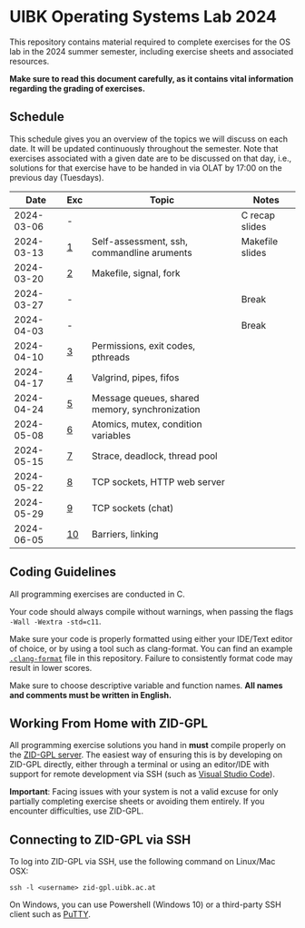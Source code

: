 # UIBK Operating Systems Lab 2024

This repository contains material required to complete exercises for the OS lab in the 2024 summer semester, including exercise sheets and associated resources.

**Make sure to read this document carefully, as it contains vital information regarding the grading of exercises.**

## Schedule

This schedule gives you an overview of the topics we will discuss on each date. It will be updated continuously throughout the semester.
Note that exercises associated with a given date are to be discussed on that day, i.e., solutions for that exercise have to be handed in via OLAT by 17:00 on the previous day (Tuesdays).

| Date       | Exc              | Topic                                                 | Notes               |
| ---------- | ---------------- | -------------------------------------                 | ------------------- |
| 2024-03-06 | -                |                                                       | C recap slides      |
| 2024-03-13 | [1](exercise01/) | Self-assessment, ssh, commandline aruments            | Makefile slides     |
| 2024-03-20 | [2](exercise02/) | Makefile, signal, fork                                |                     |
| 2024-03-27 | -                |                                                       | Break               |
| 2024-04-03 | -                |                                                       | Break               |
| 2024-04-10 | [3](exercise03/) | Permissions, exit codes, pthreads                     |                     |
| 2024-04-17 | [4](exercise04/) | Valgrind, pipes, fifos                                |                     |
| 2024-04-24 | [5](exercise05/) | Message queues, shared memory, synchronization        |                     |
| 2024-05-08 | [6](exercise06/) | Atomics, mutex, condition variables                   |                     |
| 2024-05-15 | [7](exercise07/) | Strace, deadlock, thread pool                         |                     |
| 2024-05-22 | [8](exercise08/) | TCP sockets, HTTP web server                          |                     |
| 2024-05-29 | [9](exercise09/) | TCP sockets (chat)                                    |                     |
| 2024-06-05 | [10](exercise10/)| Barriers, linking                                     |                     |

## Coding Guidelines

All programming exercises are conducted in C.

Your code should always compile without warnings, when passing the flags `-Wall -Wextra -std=c11`.

Make sure your code is properly formatted using either your IDE/Text editor of choice, or by using a tool such as clang-format.
You can find an example [`.clang-format`](.clang-format) file in this repository.
Failure to consistently format code may result in lower scores.

Make sure to choose descriptive variable and function names.
**All names and comments must be written in English.**

## Working From Home with ZID-GPL

All programming exercise solutions you hand in **must** compile properly on the [ZID-GPL server](https://www.uibk.ac.at/zid/systeme/linux/lpccs_4/benutzeranleitung_zid-gpl.html).
The easiest way of ensuring this is by developing on ZID-GPL directly, either through a terminal or using an editor/IDE with support for remote development via SSH (such as [Visual Studio Code](https://code.visualstudio.com/docs/remote/ssh)).

**Important**: Facing issues with your system is not a valid excuse for only partially completing exercise sheets or avoiding them entirely. If you encounter difficulties, use ZID-GPL.

## Connecting to ZID-GPL via SSH

To log into ZID-GPL via SSH, use the following command on Linux/Mac OSX:

`ssh -l <username> zid-gpl.uibk.ac.at`

On Windows, you can use Powershell (Windows 10) or a third-party SSH client
such as [PuTTY](https://www.putty.org/).
